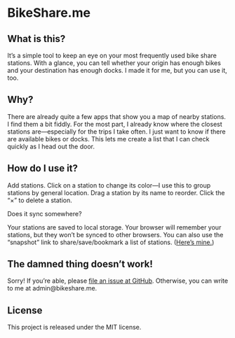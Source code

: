 # BikeShare.me

## What is this?

It’s a simple tool to keep an eye on your most frequently used bike share stations. With a glance, you can tell whether your origin has enough bikes and your destination has enough docks. I made it for me, but you can use it, too.

## Why?

There are already quite a few apps that show you a map of nearby stations. I find them a bit fiddly. For the most part, I already know where the closest stations are—especially for the trips I take often. I just want to know if there are available bikes or docks. This lets me create a list that I can check quickly as I head out the door.

## How do I use it?

Add stations. Click on a station to change its color—I use this to group stations by general location. Drag a station by its name to reorder. Click the “×” to delete a station.

Does it sync somewhere?

Your stations are saved to local storage. Your browser will remember your stations, but they won’t be synced to other browsers. You can also use the “snapshot” link to share/save/bookmark a list of stations. ([Here’s mine.][1])

## The damned thing doesn’t work!

Sorry! If you’re able, please [file an issue at GitHub][2]. Otherwise, you can write to me at &#97;&#100;&#109;&#105;&#110;&#64;&#98;&#105;&#107;&#101;&#115;&#104;&#97;&#114;&#101;&#46;&#109;&#101;.

## License

This project is released under the MIT license.

[1]: http://bikeshare.me/nyc/a7b-a6Y-a6Z-a57-a2q-b4U-b4c-b6H-c6a-c4B-d4Q-d4J
[2]: https://github.com/chriszarate/bikeshare.me/issues
